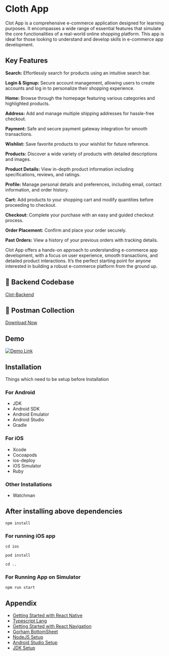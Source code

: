 
# Cloth App

Clot App is a comprehensive e-commerce application designed for learning purposes. It encompasses a wide range of essential features that simulate the core functionalities of a real-world online shopping platform. This app is ideal for those looking to understand and develop skills in e-commerce app development.

## Key Features

**Search:** Effortlessly search for products using an intuitive search bar.

**Login & Signup:** Secure account management, allowing users to create accounts and log in to personalize their shopping experience.

**Home:** Browse through the homepage featuring various categories and highlighted products.

**Address:** Add and manage multiple shipping addresses for hassle-free checkout.

**Payment:** Safe and secure payment gateway integration for smooth transactions.

**Wishlist:** Save favorite products to your wishlist for future reference.

**Products:** Discover a wide variety of products with detailed descriptions and images.

**Product Details:** View in-depth product information including specifications, reviews, and ratings.

**Profile:** Manage personal details and preferences, including email, contact information, and order history.

**Cart:** Add products to your shopping cart and modify quantities before proceeding to checkout.

**Checkout:** Complete your purchase with an easy and guided checkout process.

**Order Placement:** Confirm and place your order securely.

**Past Orders:** View a history of your previous orders with tracking details.

Clot App offers a hands-on approach to understanding e-commerce app development, with a focus on user experience, smooth transactions, and detailed product interactions. It’s the perfect starting point for anyone interested in building a robust e-commerce platform from the ground up.


## 🔗 Backend Codebase

[Clot-Backend](https://github.com/Syedovaiss/clot-backend)

## 🔗 Postman Collection

[Download Now](https://drive.google.com/file/d/1hIRQnRFEww9cl_zLTx9HdY2iHO2EbQJV/view?usp=share_link)

## Demo

[![Demo Link](https://img.youtube.com/vi/G-c77lPEDME/0.jpg)](https://www.youtube.com/watch?v=G-c77lPEDME)


## Installation

Things which need to be setup before Installation

### For Android

- JDK
- Android SDK
- Android Emulator
- Android Studio
- Gradle

### For iOS

- Xcode
- Cocoapods
- ios-deploy
- iOS Simulator
- Ruby

### Other Installations
- Watchman


## After installing above dependencies

```
npm install
```

### For running iOS app

```
cd ios
```
```
pod install
```
```
cd ..
```

### For Running App on Simulator

```
npm run start
```

    
## Appendix

- [Getting Started with React Native](https://reactnative.dev/docs/environment-setup)
- [Typescript Lang](https://www.typescriptlang.org/docs/handbook/typescript-in-5-minutes.html)
- [Getting Started with React Navigation](https://reactnavigation.org/docs/getting-started)
- [Gorham BottomSheet](https://gorhom.dev/react-native-bottom-sheet/usage)
- [NodeJS Setup](https://nodejs.org/en/download)
- [Android Studio Setup](https://developer.android.com/studio?gclsrc=aw.ds&gad_source=1&gbraid=0AAAAAC-IOZl5HffIbfN7xt6781eSj3nCp&gclid=Cj0KCQiA-aK8BhCDARIsAL_-H9knEJ3D4-cAG88wsE-DL88N4OJs5mSTKmd3OHtNuQsBRl-BkmuzxoAaAu-OEALw_wcB)
- [JDK Setup](https://www.oracle.com/pk/java/technologies/downloads/)

